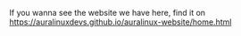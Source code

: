 If you wanna see the website we have here, find it on https://auralinuxdevs.github.io/auralinux-website/home.html
